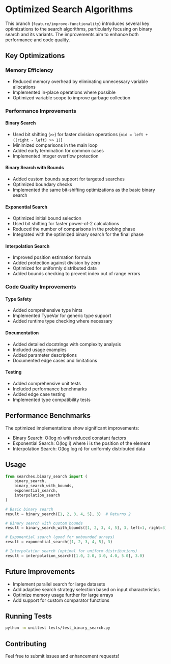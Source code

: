 # Optimized Search Algorithms

This branch (`feature/improve-functionality`) introduces several key optimizations to the search algorithms, particularly focusing on binary search and its variants. The improvements aim to enhance both performance and code quality.

## Key Optimizations

### Memory Efficiency
- Reduced memory overhead by eliminating unnecessary variable allocations
- Implemented in-place operations where possible
- Optimized variable scope to improve garbage collection

### Performance Improvements

#### Binary Search
- Used bit shifting (`>>`) for faster division operations (`mid = left + ((right - left) >> 1)`)
- Minimized comparisons in the main loop
- Added early termination for common cases
- Implemented integer overflow protection

#### Binary Search with Bounds
- Added custom bounds support for targeted searches
- Optimized boundary checks
- Implemented the same bit-shifting optimizations as the basic binary search

#### Exponential Search
- Optimized initial bound selection
- Used bit shifting for faster power-of-2 calculations
- Reduced the number of comparisons in the probing phase
- Integrated with the optimized binary search for the final phase

#### Interpolation Search
- Improved position estimation formula
- Added protection against division by zero
- Optimized for uniformly distributed data
- Added bounds checking to prevent index out of range errors

### Code Quality Improvements

#### Type Safety
- Added comprehensive type hints
- Implemented TypeVar for generic type support
- Added runtime type checking where necessary

#### Documentation
- Added detailed docstrings with complexity analysis
- Included usage examples
- Added parameter descriptions
- Documented edge cases and limitations

#### Testing
- Added comprehensive unit tests
- Included performance benchmarks
- Added edge case testing
- Implemented type compatibility tests

## Performance Benchmarks

The optimized implementations show significant improvements:

- Binary Search: O(log n) with reduced constant factors
- Exponential Search: O(log i) where i is the position of the element
- Interpolation Search: O(log log n) for uniformly distributed data

## Usage

```python
from searches.binary_search import (
    binary_search,
    binary_search_with_bounds,
    exponential_search,
    interpolation_search
)

# Basic binary search
result = binary_search([1, 2, 3, 4, 5], 3)  # Returns 2

# Binary search with custom bounds
result = binary_search_with_bounds([1, 2, 3, 4, 5], 3, left=1, right=3)

# Exponential search (good for unbounded arrays)
result = exponential_search([1, 2, 3, 4, 5], 3)

# Interpolation search (optimal for uniform distributions)
result = interpolation_search([1.0, 2.0, 3.0, 4.0, 5.0], 3.0)
```

## Future Improvements
- Implement parallel search for large datasets
- Add adaptive search strategy selection based on input characteristics
- Optimize memory usage further for large arrays
- Add support for custom comparator functions

## Running Tests
```bash
python -m unittest tests/test_binary_search.py
```

## Contributing
Feel free to submit issues and enhancement requests!
